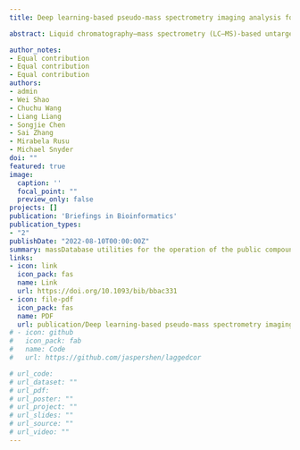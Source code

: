 ```yaml
---
title: Deep learning-based pseudo-mass spectrometry imaging analysis for precision medicine

abstract: Liquid chromatography–mass spectrometry (LC–MS)-based untargeted metabolomics provides systematic profiling of metabolic. Yet, its applications in precision medicine (disease diagnosis) have been limited by several challenges, including metabolite identification, information loss and low reproducibility. Here, we present the deep-learning-based Pseudo-Mass Spectrometry Imaging (deepPseudoMSI) project (https://www.deeppseudomsi.org/), which converts LC–MS raw data to pseudo-MS images and then processes them by deep learning for precision medicine, such as disease diagnosis. Extensive tests based on real data demonstrated the superiority of deepPseudoMSI over traditional approaches and the capacity of our method to achieve an accurate individualized diagnosis. Our framework lays the foundation for future metabolic-based precision medicine. 

author_notes:
- Equal contribution
- Equal contribution
- Equal contribution
authors:
- admin
- Wei Shao
- Chuchu Wang
- Liang Liang
- Songjie Chen
- Sai Zhang
- Mirabela Rusu
- Michael Snyder
doi: ""
featured: true
image:
  caption: ''
  focal_point: ""
  preview_only: false
projects: []
publication: 'Briefings in Bioinformatics'
publication_types:
- "2"
publishDate: "2022-08-10T00:00:00Z"
summary: massDatabase utilities for the operation of the public compound and pathway database
links:
- icon: link
  icon_pack: fas
  name: Link
  url: https://doi.org/10.1093/bib/bbac331
- icon: file-pdf
  icon_pack: fas
  name: PDF
  url: publication/Deep learning-based pseudo-mass spectrometry imaging analysis for precision medicine.pdf
# - icon: github
#   icon_pack: fab
#   name: Code
#   url: https://github.com/jaspershen/laggedcor

# url_code: 
# url_dataset: ""
# url_pdf: 
# url_poster: ""
# url_project: ""
# url_slides: ""
# url_source: ""
# url_video: ""
---
```



